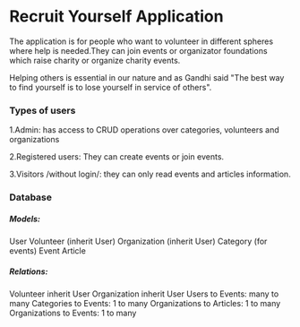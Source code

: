 # Recruit Yourself Application

The application is for people who want to volunteer in different spheres where help is needed.They can join events or organizator foundations which raise charity or organize charity events.

Helping others is essential in our nature and as Gandhi said "The best way to find yourself is to lose yourself in service of others".

### Types of users

1.Admin: has access to CRUD operations over categories, volunteers and organizations

2.Registered users: They can create events or join events.

3.Visitors /without login/: they can only read events and articles information.


### Database

##### Models:
User
Volunteer (inherit User) 
Organization (inherit User)
Category (for events)
Event
Article


##### Relations:
Volunteer inherit User
Organization inherit User
Users to Events: many to many
Categories to Events: 1 to many
Organizations to Articles: 1 to many
Organizations to Events: 1 to many
